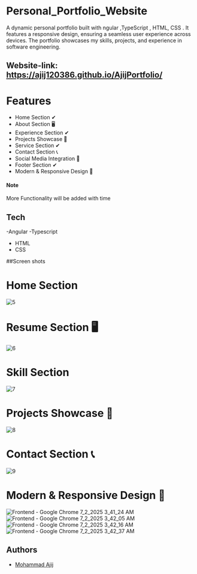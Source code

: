 # Personal_Portfolio_Website

A dynamic personal portfolio built with ngular ,TypeScript , HTML, CSS . It features a responsive design, ensuring a seamless user experience across devices. The portfolio showcases my skills, projects, and experience in software engineering.

## Website-link: https://ajij120386.github.io/AjijPortfolio/


# Features

- Home Section ✔
- About Section 🖥️
- Experience Section ✔
- Projects Showcase 🚀
- Service Section ✔
- Contact Section 📞 
- Social Media Integration 🔗
- Footer Section ✔
- Modern & Responsive Design 🎨 


#### Note 
More Functionality will be added with time



## Tech
-Angular 
-Typescript
- HTML
- CSS





##Screen shots

# Home Section

![5](https://github.com/user-attachments/assets/927f4b0b-26f6-4709-89b1-7547c99c67bb)


# Resume Section 🖥

![6](https://github.com/user-attachments/assets/ef2dcbf7-a704-4d7f-8b71-a96bb432f7ab)


 # Skill Section 
 
 ![7](https://github.com/user-attachments/assets/c82d8476-d34b-49f7-b6b4-61106861b704)


# Projects Showcase 🚀

![8](https://github.com/user-attachments/assets/87995484-a82b-41e4-9647-6445aeb97913)



# Contact Section 📞 
![9](https://github.com/user-attachments/assets/207d4f1f-0e5b-4dfa-9359-0debd453ec77)



# Modern & Responsive Design 🎨 

![Frontend - Google Chrome 7_2_2025 3_41_24 AM](https://github.com/user-attachments/assets/410494b8-e4a9-45e6-a902-db6ce7b1aa61)
![Frontend - Google Chrome 7_2_2025 3_42_05 AM](https://github.com/user-attachments/assets/3315c185-e72c-4867-8694-5a1aa5ce54db)
![Frontend - Google Chrome 7_2_2025 3_42_16 AM](https://github.com/user-attachments/assets/7c1d8d05-b370-4431-81a1-1ef5f65aeaee)
![Frontend - Google Chrome 7_2_2025 3_42_37 AM](https://github.com/user-attachments/assets/462be605-ab0b-4ad3-a5a1-b5d7b17ac26c)



## Authors

- [Mohammad Ajij](https://github.com/Ajij120386)
